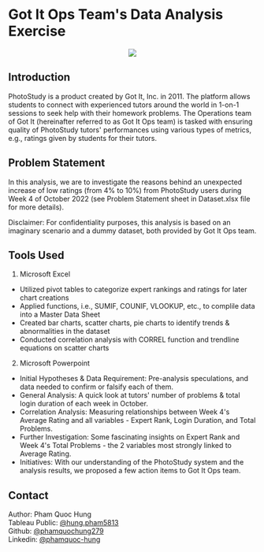 # Got It Ops Team's Data Analysis Exercise

<p align="center">
  <img src="![image](https://github.com/phamquochung279/Got-It-Ops-Team-Data-Analysis-Exercise/assets/39203225/eab0a49b-adca-4595-b933-fd47cacdd7f2)
" />
</p>

## Introduction

PhotoStudy is a product created by Got It, Inc. in 2011. The platform allows students to connect with experienced tutors around the world in 1-on-1 sessions to seek help with their homework problems. The Operations team of Got It (hereinafter referred to as Got It Ops team) is tasked with ensuring quality of PhotoStudy tutors' performances using various types of metrics, e.g., ratings given by students for their tutors.

## Problem Statement

In this analysis, we are to investigate the reasons behind an unexpected increase of low ratings (from 4% to 10%) from PhotoStudy users during Week 4 of October 2022 (see Problem Statement sheet in Dataset.xlsx file for more details). <br />

Disclaimer: For confidentiality purposes, this analysis is based on an imaginary scenario and a dummy dataset, both provided by Got It Ops team. <br />

## Tools Used

1) Microsoft Excel <br />
- Utilized pivot tables to categorize expert rankings and ratings for later chart creations <br />
- Applied functions, i.e., SUMIF, COUNIF, VLOOKUP, etc., to complile data into a Master Data Sheet <br />
- Created bar charts, scatter charts, pie charts to identify trends & abnormalities in the dataset <br />
- Conducted correlation analysis with CORREL function and trendline equations on scatter charts <br />

2) Microsoft Powerpoint <br />
- Initial Hypotheses & Data Requirement: Pre-analysis speculations, and data needed to confirm or falsify each of them. <br />
- General Analysis: A quick look at tutors' number of problems & total login duration of each week in October. <br />
- Correlation Analysis: Measuring relationships between Week 4's Average Rating and all variables - Expert Rank, Login Duration, and Total Problems. <br />
- Further Investigation: Some fascinating insights on Expert Rank and Week 4's Total Problems - the 2 variables most strongly linked to Average Rating. <br />
- Initiatives: With our understanding of the PhotoStudy system and the analysis results, we proposed a few action items to Got It Ops team. <br />

## Contact

Author: Pham Quoc Hung <br />
Tableau Public: [@hung.pham5813](https://public.tableau.com/app/profile/hung.pham5813) <br />
Github: [@phamquochung279](https://github.com/phamquochung279) <br />
Linkedin: [@phamquoc-hung](https://www.linkedin.com/in/pham-quochung/) <br />

